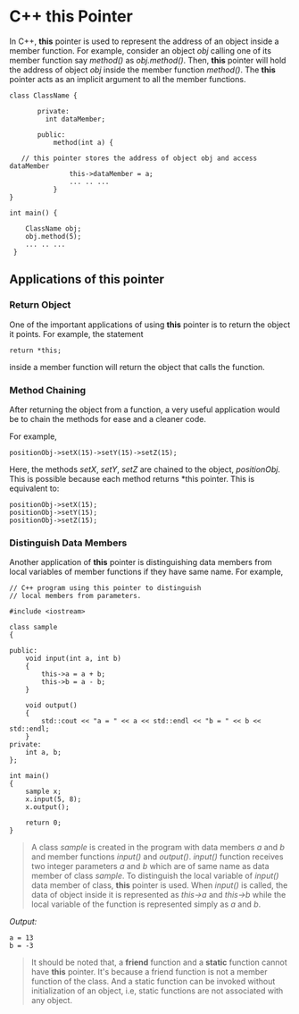 # C++ this Pointer

In C++, **this** pointer is used to represent the address of an object inside a member function. For example, consider an object *obj* calling one of its member function say *method()* as *obj.method()*. Then, **this** pointer will hold the address of object *obj* inside the member function *method()*. The **this** pointer acts as an implicit argument to all the member functions.
```
class ClassName {

       private:   
         int dataMember;
 
       public:
           method(int a) {

   // this pointer stores the address of object obj and access dataMember
               this->dataMember = a;
               ... .. ...
           } 
}

int main() {

    ClassName obj;
    obj.method(5);
    ... .. ...
 }
```

## Applications of this pointer

### Return Object

One of the important applications of using **this** pointer is to return the object it points. For example, the statement
```
return *this;
```
inside a member function will return the object that calls the function.

### Method Chaining

After returning the object from a function, a very useful application would be to chain the methods for ease and a cleaner code.

For example,
```
positionObj->setX(15)->setY(15)->setZ(15);
```
Here, the methods *setX*, *setY*, *setZ* are chained to the object, *positionObj*. This is possible because each method returns *this pointer.
This is equivalent to:
```
positionObj->setX(15);
positionObj->setY(15);
positionObj->setZ(15);
```

### Distinguish Data Members

Another application of **this** pointer is distinguishing data members from local variables of member functions if they have same name. For example,

```
// C++ program using this pointer to distinguish 
// local members from parameters.

#include <iostream>

class sample
{
    
public:
    void input(int a, int b)
    {
        this->a = a + b;
        this->b = a - b;
    }

    void output()
    {
        std::cout << "a = " << a << std::endl << "b = " << b << std::endl;
    }
private:
    int a, b;
};

int main()
{
    sample x;
    x.input(5, 8);
    x.output();

    return 0;
}
```
>A class *sample* is created in the program with data members *a* and *b* and member functions *input()* and *output()*. *input()* function receives two integer parameters *a* and *b* which are of same name as data member of class *sample*. To distinguish the local variable of *input()* data member of class, **this** pointer is used. When *input()* is called, the data of object inside it is represented as *this->a* and *this->b* while the local variable of the function is represented simply as *a* and *b*.

*Output:*
```
a = 13
b = -3
```

>It should be noted that, a **friend** function and a **static** function cannot have **this** pointer. It's because a friend function is not a member function of the class. And a static function can be invoked without initialization of an object, i.e, static functions are not associated with any object.  